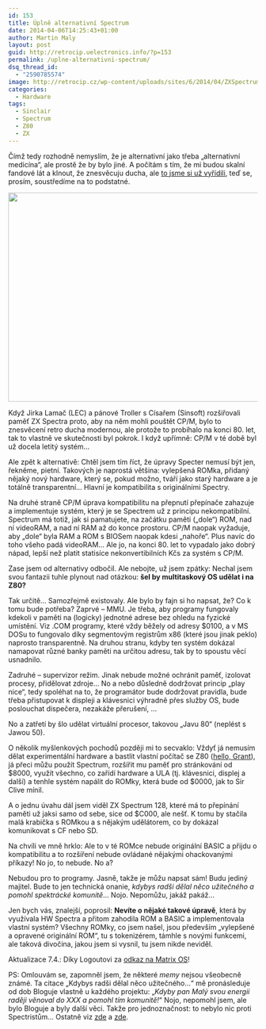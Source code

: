 ```yaml
---
id: 153
title: Úplně alternativní Spectrum
date: 2014-04-06T14:25:43+01:00
author: Martin Maly
layout: post
guid: http://retrocip.uelectronics.info/?p=153
permalink: /uplne-alternativni-spectrum/
dsq_thread_id:
  - "2590785574"
image: http://retrocip.cz/wp-content/uploads/sites/6/2014/04/ZXSpectrum48k-1140x198.jpg
categories:
  - Hardware
tags:
  - Sinclair
  - Spectrum
  - Z80
  - ZX
---
```

Čímž tedy rozhodně nemyslím, že je alternativní jako třeba &#8222;alternativní medicína&#8220;, ale prostě že by bylo jiné. A počítám s tím, že mi budou skalní fandové lát a klnout, že znesvěcuju ducha, ale [to jsme si už vyřídili](http://retrocip.uelectronics.info/retro-duch/ "Retro duch"), teď se, prosím, soustředíme na to podstatné.

<a href="http://retrocip.uelectronics.info/uplne-alternativni-spectrum/zxspectrum128/" rel="attachment wp-att-155"><img loading="lazy" class="aligncenter size-full wp-image-155" alt="" src="http://retrocip.uelectronics.info/wp-content/uploads/sites/6/2014/04/zx+spectrum+128.png" width="564" height="422" /></a>

<!--more-->Když Jirka Lamač (LEC) a pánové Troller s Císařem (Sinsoft) rozšiřovali paměť ZX Spectra proto, aby na něm mohli pouštět CP/M, bylo to znesvěcení retro ducha modernou, ale protože to probíhalo na konci 80. let, tak to vlastně ve skutečnosti byl pokrok. I když upřímně: CP/M v té době byl už docela letitý systém&#8230;

Ale zpět k alternativě: Chtěl jsem tím říct, že úpravy Specter nemusí být jen, řekněme, pietní. Takových je naprostá většina: vylepšená ROMka, přidaný nějaký nový hardware, který se, pokud možno, tváří jako starý hardware a je totálně transparentní&#8230; Hlavní je kompatibilita s originálními Spectry.

Na druhé straně CP/M úprava kompatibilitu na přepnutí přepínače zahazuje a implementuje systém, který je se Spectrem už z principu nekompatibilní. Spectrum má totiž, jak si pamatujete, na začátku paměti (&#8222;dole&#8220;) ROM, nad ní videoRAM, a nad ní RAM až do konce prostoru. CP/M naopak vyžaduje, aby &#8222;dole&#8220; byla RAM a ROM s BIOSem naopak kdesi &#8222;nahoře&#8220;. Plus navíc do toho všeho padá videoRAM&#8230; Ale jo, na konci 80. let to vypadalo jako dobrý nápad, lepší než platit statisíce nekonvertibilních Kčs za systém s CP/M.

Zase jsem od alternativy odbočil. Ale nebojte, už jsem zpátky: Nechal jsem svou fantazii tuhle plynout nad otázkou: **šel by multitaskový OS udělat i na Z80?**

Tak určitě&#8230; Samozřejmě existovaly. Ale bylo by fajn si ho napsat, že? Co k tomu bude potřeba? Zaprvé &#8211; MMU. Je třeba, aby programy fungovaly kdekoli v paměti na (logicky) jednotné adrese bez ohledu na fyzické umístění. Viz .COM programy, které vždy běžely od adresy $0100, a v MS DOSu to fungovalo díky segmentovým registrům x86 (které jsou jinak peklo) naprosto transparentně. Na druhou stranu, kdyby ten systém dokázal namapovat různé banky paměti na určitou adresu, tak by to spoustu věcí usnadnilo.

Zadruhé &#8211; supervizor režim. Jinak nebude možné ochránit paměť, izolovat procesy, přidělovat zdroje&#8230; No a nebo důsledně dodržovat princip &#8222;play nice&#8220;, tedy spoléhat na to, že programátor bude dodržovat pravidla, bude třeba přistupovat k displeji a klávesnici výhradně přes služby OS, bude poslouchat dispečera, nezakáže přerušení, &#8230;

No a zatřetí by šlo udělat virtuální procesor, takovou &#8222;Javu 80&#8220; (neplést s Jawou 50).

O několik myšlenkových pochodů později mi to secvaklo: Vždyť já nemusím dělat experimentální hardware a bastlit vlastní počítač se Z80 ([hello, Grant](http://searle.hostei.com/grant/cpm/index.html)), já přeci můžu použít Spectrum, rozšířit mu paměť pro stránkování od $8000, využít všechno, co zařídí hardware a ULA (tj. klávesnici, displej a další) a tenhle systém napálit do ROMky, která bude od $0000, jak to Sir Clive mínil.

A o jednu úvahu dál jsem viděl ZX Spectrum 128, které má to přepínání paměti už jaksi samo od sebe, sice od $C000, ale nešť. K tomu by stačila malá krabička s ROMkou a s nějakým udělátorem, co by dokázal komunikovat s CF nebo SD.

Na chvíli ve mně hrklo: Ale to v té ROMce nebude originální BASIC a přijdu o kompatibilitu a to rozšíření nebude ovládané nějakými ohackovanými příkazy! No jo, to nebude. No a?

Nebudou pro to programy. Jasně, takže je můžu napsat sám! Budu jediný majitel. Bude to jen technická onanie, _kdybys radši dělal něco užitečného a pomohl spektrácké komunitě_&#8230; Nojo. Nepomůžu, jakáž pakáž&#8230;

Jen bych vás, znalejší, poprosil: **Nevíte o nějaké takové úpravě**, která by využívala HW Spectra a přitom zahodila ROM a BASIC a implementovala vlastní systém? Všechny ROMky, co jsem našel, jsou především &#8222;vylepšené a opravené originální ROM&#8220;, tu s tokenizérem, támhle s novými funkcemi, ale taková divočina, jakou jsem si vysnil, tu jsem nikde neviděl.

Aktualizace 7.4.: Díky Logoutovi za [odkaz na Matrix OS](http://clanky.1-2-8.net/2009/09/z-archivu-mb-maniax-matrix-os.html)!

PS: Omlouvám se, zapomněl jsem, že některé _memy_ nejsou všeobecně známé. Ta citace &#8222;Kdybys radši dělal něco užitečného&#8230;&#8220; mě pronásleduje od dob Bloguje vlastně u každého projektu: &#8222;_Kdyby pan Malý svou energii raději věnoval do XXX a pomohl tím komunitě!_&#8220; Nojo, nepomohl jsem, ale bylo Bloguje a byly další věci. Takže pro jednoznačnost: to nebylo nic proti Spectristům&#8230; Ostatně viz [zde](http://www.misantrop.info/retrotyden/#comment-1139363855) a [zde](http://www.misantrop.info/mam-rad-proroctvi).